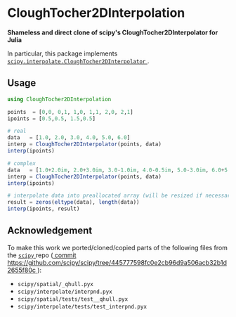 # CloughTocher2DInterpolation

__Shameless and direct clone of scipy's CloughTocher2DInterpolator for Julia__

In particular, this package implements 
[ `scipy.interpolate.CloughTocher2DInterpolator` ]( https://docs.scipy.org/doc/scipy/reference/generated/scipy.interpolate.CloughTocher2DInterpolator.html ).

## Usage

```julia
using CloughTocher2DInterpolation

points  = [0,0, 0,1, 1,0, 1,1, 2,0, 2,1]
ipoints = [0.5,0.5, 1.5,0.5]

# real
data   = [1.0, 2.0, 3.0, 4.0, 5.0, 6.0]
interp = CloughTocher2DInterpolator(points, data)
interp(ipoints)

# complex
data   = [1.0+2.0im, 2.0+3.0im, 3.0-1.0im, 4.0-0.5im, 5.0-3.0im, 6.0+5.0im]
interp = CloughTocher2DInterpolator(points, data)
interp(ipoints)

# interpolate data into preallocated array (will be resized if necessary)
result = zeros(eltype(data), length(data))
interp(ipoints, result)
```

## Acknowledgement

To make this work we ported/cloned/copied parts of the following files from the
[ `scipy` ]( https://github.com/scipy/scipy ) repo
([ commit https://github.com/scipy/scipy/tree/445777598fc0e2cb96d9a506acb32b1d2655f80c ]( https://github.com/scipy/scipy/tree/445777598fc0e2cb96d9a506acb32b1d2655f80c )):
- `scipy/spatial/_qhull.pyx`
- `scipy/interpolate/interpnd.pyx`
- `scipy/spatial/tests/test__qhull.pyx`
- `scipy/interpolate/tests/test_interpnd.pyx`
